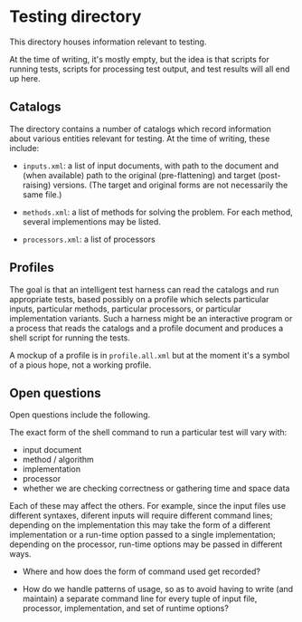 # Testing directory #

This directory houses information relevant to testing.

At the time of writing, it's mostly empty, but the idea is that scripts for running tests, scripts for processing test output, and test results will all end up here.

## Catalogs ##

The directory contains a number of catalogs which record information about various entities relevant for testing. At the time of writing, these include:

* `inputs.xml`:  a list of input documents, with path to the document and (when available) path to the original (pre-flattening) and target (post-raising) versions.  (The target and original forms are not necessarily the same file.)

* `methods.xml`:  a list of methods for solving the problem.  For each method, several implementions may be listed.

* `processors.xml`: a list of processors

## Profiles ##

The goal is that an intelligent test harness can read the catalogs and run appropriate tests, based possibly on a profile which selects particular inputs, particular methods, particular processors, or particular implementation variants.  Such a harness might be an interactive program or a process that reads the catalogs and a profile document and produces a shell script for running the tests.

A mockup of a profile is in `profile.all.xml` but at the moment it's a symbol of a pious hope, not a working profile.

## Open questions ##

Open questions include the following.

The exact form of the shell command to run a particular test will vary with:
* input document
* method / algorithm
* implementation
* processor
* whether we are checking correctness or gathering time and space data

Each of these may affect the others.  For example, since the input files use different syntaxes, diferent inputs will require different command lines; depending on the implementation this may take the form of a different implementation or a run-time option passed to a single implementation; depending on the processor, run-time options may be passed in different ways.

* Where and how does the form of command used get recorded?

* How do we handle patterns of usage, so as to avoid having to write (and maintain) a separate command line for every tuple of input file, processor, implementation, and set of runtime options?





